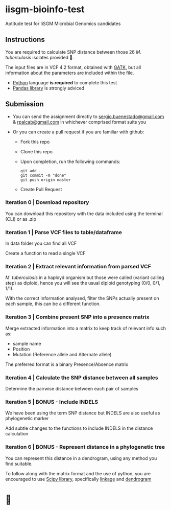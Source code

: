 # iisgm-bioinfo-test

Aptitude test for IiSGM Microbial Genomics candidates

## Instructions

You are required to calculate SNP distance between those 26 _M. tuberculosis_ isolates provided :microbe:.

The input files are in VCF 4.2 format, obtained with [GATK](https://gatk.broadinstitute.org/), but all information about the parameters are included within the file.

- [Python](https://www.python.org/) language **is required** to complete this test
- [Pandas library](https://pandas.pydata.org/) is strongly adviced

## Submission

- You can send the assignment directly to sergio.buenestado@gmail.com & rpalcab@gmail.com in whichever comprised format suits you
- Or you can create a pull request if you are familiar with github:

  - Fork this repo
  - Clone this repo
  - Upon completion, run the following commands:

    ```
    git add .
    git commit -m "done"
    git push origin master
    ```

  - Create Pull Request

### Iteration 0 | Download repository

You can download this repository with the data included using the terminal (CLI) or as .zip

### Iteration 1 | Parse VCF files to table/dataframe

In data folder you can find all VCF

Create a function to read a single VCF

### Iteration 2 | Extract relevant information from parsed VCF

_M. tuberculosis_ in a haployd organism but those were called (variant calling step) as diploid, hence you will see the usual diploid genotyping (0/0, 0/1, 1/1).

With the correct information analysed, filter the SNPs actually present on each sample, this can be a different function.

### Iteration 3 | Combine present SNP into a presence matrix

Merge extracted information into a matrix to keep track of relevant info such as:

- sample name
- Position
- Mutation (Reference allele and Alternate allele)

The preferred format is a binary Presence/Absence matrix

### Iteration 4 | Calculate the SNP distance between all samples

Determine the pairwise distance between each pair of samples

### Iteration 5 | BONUS - Include INDELS

We have been using the term SNP distance but INDELS are also useful as phylogenetic marker

Add subtle changes to the functions to include INDELS in the distance calculation

### Iteration 6 | BONUS - Represent distance in a phylogenetic tree

You can represent this distance in a dendrogram, using any method you find suitable.

To follow along with the matrix format and the use of python, you are encouraged to use [Scipy library](https://www.scipy.org/), specifically [linkage](https://docs.scipy.org/doc/scipy/reference/generated/scipy.cluster.hierarchy.linkage.html#scipy.cluster.hierarchy.linkage) and [dendrogram](https://docs.scipy.org/doc/scipy/reference/generated/scipy.cluster.hierarchy.dendrogram.html#scipy.cluster.hierarchy.dendrogram)

# :muscle:
